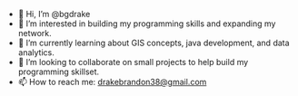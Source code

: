 - 👋 Hi, I’m @bgdrake
- 👀 I’m interested in building my programming skills and expanding my network.
- 🌱 I’m currently learning about GIS concepts, java development, and data analytics.
- 💞️ I’m looking to collaborate on small projects to help build my programming skillset.
- 📫 How to reach me: drakebrandon38@gmail.com

<!---
bgdrake/bgdrake is a ✨ special ✨ repository because its `README.md` (this file) appears on your GitHub profile.
You can click the Preview link to take a look at your changes.
--->
